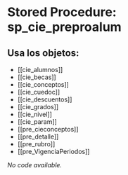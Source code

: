# Stored Procedure: sp_cie_preproalum

## Usa los objetos:
- [[cie_alumnos]]
- [[cie_becas]]
- [[cie_conceptos]]
- [[cie_cuedoc]]
- [[cie_descuentos]]
- [[cie_grados]]
- [[cie_nivel]]
- [[cie_param]]
- [[pre_cieconceptos]]
- [[pre_detalle]]
- [[pre_rubro]]
- [[pre_VigenciaPeriodos]]

*No code available.*
